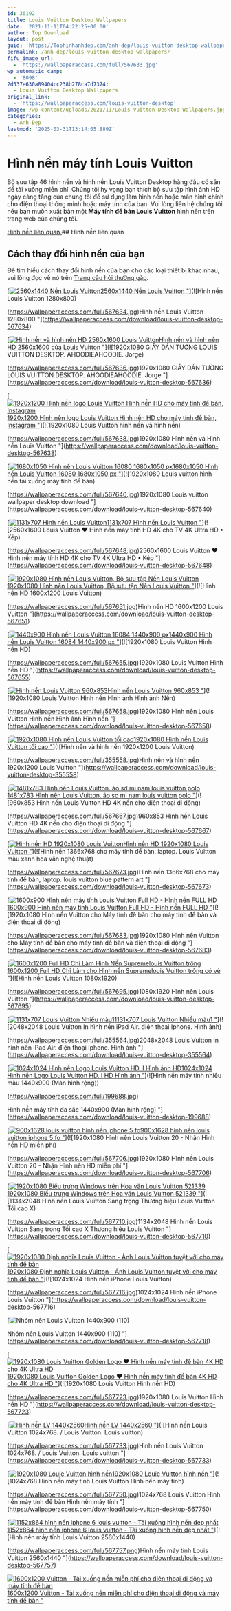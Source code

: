 ```yaml
---
id: 36192
title: Louis Vuitton Desktop Wallpapers
date: '2021-11-11T04:22:25+00:00'
author: Top Download
layout: post
guid: 'https://Tophinhanhdep.com/anh-dep/louis-vuitton-desktop-wallpapers/'
permalink: /anh-dep/louis-vuitton-desktop-wallpapers/
fifu_image_url:
  - 'https://wallpaperaccess.com/full/567633.jpg'
wp_automatic_camp:
  - '8098'
2d537e630a89404cc238b278ca7d7374:
  - Louis Vuitton Desktop Wallpapers
original_link:
  - 'https://wallpaperaccess.com/louis-vuitton-desktop'
image: /wp-content/uploads/2021/11/Louis-Vuitton-Desktop-Wallpapers.jpg
categories:
  - Ảnh Đẹp
lastmod: '2025-03-31T13:14:05.889Z'
---
```

# Hình nền máy tính Louis Vuitton

Bộ sưu tập 46 hình nền và hình nền Louis Vuitton Desktop hàng đầu có sẵn để tải xuống miễn phí. Chúng tôi hy vọng bạn thích bộ sưu tập hình ảnh HD ngày càng tăng của chúng tôi để sử dụng làm hình nền hoặc màn hình chính cho điện thoại thông minh hoặc máy tính của bạn. Vui lòng liên hệ chúng tôi nếu bạn muốn xuất bản một **Máy tính để bàn Louis Vuitton** hình nền trên trang web của chúng tôi.

[Hình nền liên quan ](#related) ## Hình nền liên quan

## Cách thay đổi hình nền của bạn

Để tìm hiểu cách thay đổi hình nền của bạn cho các loại thiết bị khác nhau, vui lòng đọc về nó trên [Trang câu hỏi thường gặp](https://tophinhanhdep.com/faq/).

  
[[![2560x1440 Nền Louis Vuitton](https://wallpaperaccess.com/full/567633.jpg)2560x1440 Nền Louis Vuitton "](https://wallpaperaccess.com/download/louis-vuitton-desktop-567633)](![Hình nền Louis Vuitton 1280x800)

(https://wallpaperaccess.com/full/567634.jpg)Hình nền Louis Vuitton 1280x800 "](https://wallpaperaccess.com/download/louis-vuitton-desktop-567634)

[[![Hình nền và hình nền HD 2560x1600 Louis Vuitton](https://wallpaperaccess.com/full/567635.jpg)Hình nền và hình nền HD 2560x1600 của Louis Vuitton "](https://wallpaperaccess.com/download/louis-vuitton-desktop-567635)](![1920x1080 GIẤY DÁN TƯỜNG LOUIS VUITTON DESKTOP.  AHOODIEAHOODIE.  Jorge)

(https://wallpaperaccess.com/full/567636.jpg)1920x1080 GIẤY DÁN TƯỜNG LOUIS VUITTON DESKTOP. AHOODIEAHOODIE. Jorge "](https://wallpaperaccess.com/download/louis-vuitton-desktop-567636)

[[![1920x1200 Hình nền logo Louis Vuitton Hình nền HD cho máy tính để bàn, Instagram](https://wallpaperaccess.com/full/567637.jpg)1920x1200 Hình nền logo Louis Vuitton Hình nền HD cho máy tính để bàn, Instagram "](https://wallpaperaccess.com/download/louis-vuitton-desktop-567637)](![1920x1080 Louis Vuitton hình nền và hình nền)

(https://wallpaperaccess.com/full/567638.jpg)1920x1080 Hình nền và Hình nền Louis Vuitton "](https://wallpaperaccess.com/download/louis-vuitton-desktop-567638)

[[![1680x1050 Hình nền Louis Vuitton 16080 1680x1050 px](https://wallpaperaccess.com/full/567639.jpg)1680x1050 Hình nền Louis Vuitton 16080 1680x1050 px "](https://wallpaperaccess.com/download/louis-vuitton-desktop-567639)](![1920x1080 Louis vuitton hình nền tải xuống máy tính để bàn)

(https://wallpaperaccess.com/full/567640.jpg)1920x1080 Louis vuitton wallpaper desktop download "](https://wallpaperaccess.com/download/louis-vuitton-desktop-567640)

[[![1131x707 Hình nền Louis Vuitton](https://wallpaperaccess.com/full/505511.jpg)1131x707 Hình nền Louis Vuitton "](https://wallpaperaccess.com/download/louis-vuitton-desktop-505511)](![2560x1600 Louis Vuitton ❤ Hình nền máy tính HD 4K cho TV 4K Ultra HD • Kép)

(https://wallpaperaccess.com/full/567648.jpg)2560x1600 Louis Vuitton ❤ Hình nền máy tính HD 4K cho TV 4K Ultra HD • Kép "](https://wallpaperaccess.com/download/louis-vuitton-desktop-567648)

[[![1920x1080 Hình nền Louis Vuitton, Bộ sưu tập Nền Louis Vuitton](https://wallpaperaccess.com/full/197540.jpg)1920x1080 Hình nền Louis Vuitton, Bộ sưu tập Nền Louis Vuitton "](https://wallpaperaccess.com/download/louis-vuitton-desktop-197540)](![Hình nền HD 1600x1200 Louis Vuitton)

(https://wallpaperaccess.com/full/567651.jpg)Hình nền HD 1600x1200 Louis Vuitton "](https://wallpaperaccess.com/download/louis-vuitton-desktop-567651)

[[![1440x900 Hình nền Louis Vuitton 16084 1440x900 px](https://wallpaperaccess.com/full/567654.jpg)1440x900 Hình nền Louis Vuitton 16084 1440x900 px "](https://wallpaperaccess.com/download/louis-vuitton-desktop-567654)](![1920x1080 Louis Vuitton Hình nền HD)

(https://wallpaperaccess.com/full/567655.jpg)1920x1080 Louis Vuitton Hình nền HD "](https://wallpaperaccess.com/download/louis-vuitton-desktop-567655)

[[![Hình nền Louis Vuitton 960x853](https://wallpaperaccess.com/full/567657.jpg)Hình nền Louis Vuitton 960x853 "](https://wallpaperaccess.com/download/louis-vuitton-desktop-567657)](![1920x1080 Louis Vuitton Hình nền Hình ảnh Hình ảnh Nền)

(https://wallpaperaccess.com/full/567658.jpg)1920x1080 Hình nền Louis Vuitton Hình nền Hình ảnh Hình nền "](https://wallpaperaccess.com/download/louis-vuitton-desktop-567658)

[[![1920x1080 Hình nền Louis Vuitton tối cao](https://wallpaperaccess.com/full/567660.jpg)1920x1080 Hình nền Louis Vuitton tối cao "](https://wallpaperaccess.com/download/louis-vuitton-desktop-567660)](![Hình nền và hình nền 1920x1200 Louis Vuitton)

(https://wallpaperaccess.com/full/355558.jpg)Hình nền và hình nền 1920x1200 Louis Vuitton "](https://wallpaperaccess.com/download/louis-vuitton-desktop-355558)

[[![1481x783 Hình nền Louis Vuitton.  áo sơ mi nam louis vuitton polo](https://wallpaperaccess.com/full/260658.jpg)1481x783 Hình nền Louis Vuitton. áo sơ mi nam louis vuitton polo "](https://wallpaperaccess.com/download/louis-vuitton-desktop-260658)](![960x853 Hình nền Louis Vuitton HD 4K nền cho điện thoại di động)

(https://wallpaperaccess.com/full/567667.jpg)960x853 Hình nền Louis Vuitton HD 4K nền cho điện thoại di động "](https://wallpaperaccess.com/download/louis-vuitton-desktop-567667)

[[![Hình nền HD 1920x1080 Louis Vuitton](https://wallpaperaccess.com/full/567669.jpg)Hình nền HD 1920x1080 Louis Vuitton "](https://wallpaperaccess.com/download/louis-vuitton-desktop-567669)](![Hình nền 1366x768 cho máy tính để bàn, laptop.  Louis Vuitton màu xanh hoa văn nghệ thuật)

(https://wallpaperaccess.com/full/567673.jpg)Hình nền 1366x768 cho máy tính để bàn, laptop. louis vuitton blue pattern art "](https://wallpaperaccess.com/download/louis-vuitton-desktop-567673)

[[![1600x900 Hình nền máy tính Louis Vuitton Full HD - Hình nền FULL HD](https://wallpaperaccess.com/full/567674.jpg)1600x900 Hình nền máy tính Louis Vuitton Full HD - Hình nền FULL HD "](https://wallpaperaccess.com/download/louis-vuitton-desktop-567674)](![1920x1080 Hình nền Vuitton cho Máy tính để bàn cho máy tính để bàn và điện thoại di động)

(https://wallpaperaccess.com/full/567683.jpg)1920x1080 Hình nền Vuitton cho Máy tính để bàn cho máy tính để bàn và điện thoại di động "](https://wallpaperaccess.com/download/louis-vuitton-desktop-567683)

[[![1600x1200 Full HD Chỉ Làm Hình Nền Supremelouis Vuitton trông](https://wallpaperaccess.com/full/567692.png)1600x1200 Full HD Chỉ Làm cho Hình nền Supremelouis Vuitton trông có vẻ "](https://wallpaperaccess.com/download/louis-vuitton-desktop-567692)](![Hình nền Louis Vuitton 1080x1920)

(https://wallpaperaccess.com/full/567695.jpg)1080x1920 Hình nền Louis Vuitton "](https://wallpaperaccess.com/download/louis-vuitton-desktop-567695)

[[![1131x707 Louis Vuitton Nhiều màu1](https://wallpaperaccess.com/full/567699.jpg)1131x707 Louis Vuitton Nhiều màu1 "](https://wallpaperaccess.com/download/louis-vuitton-desktop-567699)](![2048x2048 Louis Vuitton In hình nền iPad Air.  điện thoại Iphone.  Hình ảnh)

(https://wallpaperaccess.com/full/355564.jpg)2048x2048 Louis Vuitton In hình nền iPad Air. điện thoại Iphone. Hình ảnh "](https://wallpaperaccess.com/download/louis-vuitton-desktop-355564)

[[![1024x1024 Hình nền Logo Louis Vuitton HD.  I Hình ảnh HD](https://wallpaperaccess.com/full/567703.jpg)1024x1024 Hình nền Logo Louis Vuitton HD. I HD Hình ảnh "](https://wallpaperaccess.com/download/louis-vuitton-desktop-567703)](![Hình nền máy tính nhiều màu 1440x900 (Màn hình rộng))

(https://wallpaperaccess.com/full/199688.jpg)

Hình nền máy tính đa sắc 1440x900 (Màn hình rộng) "](https://wallpaperaccess.com/download/louis-vuitton-desktop-199688)

[[![900x1628 louis vuitton hình nền iphone 5 fo](https://wallpaperaccess.com/full/567705.jpg)900x1628 hình nền louis vuitton iphone 5 fo "](https://wallpaperaccess.com/download/louis-vuitton-desktop-567705)](![1920x1080 Hình nền Louis Vuitton 20 - Nhận Hình nền HD miễn phí)

(https://wallpaperaccess.com/full/567706.jpg)1920x1080 Hình nền Louis Vuitton 20 - Nhận Hình nền HD miễn phí "](https://wallpaperaccess.com/download/louis-vuitton-desktop-567706)

[[![1920x1080 Biểu trưng Windows trên Hoa văn Louis Vuitton 521339](https://wallpaperaccess.com/full/567708.jpg)1920x1080 Biểu trưng Windows trên Hoa văn Louis Vuitton 521339 "](https://wallpaperaccess.com/download/louis-vuitton-desktop-567708)](![1134x2048 Hình nền Louis Vuitton Sang trọng Thương hiệu Louis Vuitton Tối cao X)

(https://wallpaperaccess.com/full/567710.jpg)1134x2048 Hình nền Louis Vuitton Sang trọng Tối cao X Thương hiệu Louis Vuitton "](https://wallpaperaccess.com/download/louis-vuitton-desktop-567710)

[[![1920x1080 Định nghĩa Louis Vuitton - Ảnh Louis Vuitton tuyệt vời cho máy tính để bàn](https://wallpaperaccess.com/full/567714.jpg)1920x1080 Định nghĩa Louis Vuitton - Ảnh Louis Vuitton tuyệt vời cho máy tính để bàn "](https://wallpaperaccess.com/download/louis-vuitton-desktop-567714)](![1024x1024 Hình nền iPhone Louis Vuitton)

(https://wallpaperaccess.com/full/567716.jpg)1024x1024 Hình nền iPhone Louis Vuitton "](https://wallpaperaccess.com/download/louis-vuitton-desktop-567716)

[![Nhóm nền Louis Vuitton 1440x900 (110)](https://wallpaperaccess.com/full/567718.jpg)

Nhóm nền Louis Vuitton 1440x900 (110) "](https://wallpaperaccess.com/download/louis-vuitton-desktop-567718)

[[![1920x1080 Louis Vuitton Golden Logo ❤ Hình nền máy tính để bàn 4K HD cho 4K Ultra HD](https://wallpaperaccess.com/full/567720.jpg)1920x1080 Louis Vuitton Golden Logo ❤ Hình nền máy tính để bàn 4K HD cho 4K Ultra HD "](https://wallpaperaccess.com/download/louis-vuitton-desktop-567720)](![1920x1080 Louis Vuitton Hình nền HD)

(https://wallpaperaccess.com/full/567723.jpg)1920x1080 Louis Vuitton Hình nền HD "](https://wallpaperaccess.com/download/louis-vuitton-desktop-567723)

[[![Hình nền LV 1440x2560](https://wallpaperaccess.com/full/567730.jpg)Hình nền LV 1440x2560 "](https://wallpaperaccess.com/download/louis-vuitton-desktop-567730)](![Hình nền Louis Vuitton 1024x768.  / Louis Vuitton.  Louis vuitton)

(https://wallpaperaccess.com/full/567733.jpg)Hình nền Louis Vuitton 1024x768. / Louis Vuitton. Louis vuitton "](https://wallpaperaccess.com/download/louis-vuitton-desktop-567733)

[[![1920x1080 Louie Vuitton hình nền](https://wallpaperaccess.com/full/567734.jpg)1920x1080 Louie Vuitton hình nền "](https://wallpaperaccess.com/download/louis-vuitton-desktop-567734)](![1024x768 Hình nền máy tính Louis Vuitton Hình nền máy tính)

(https://wallpaperaccess.com/full/567750.jpg)1024x768 Louis Vuitton Hình nền máy tính để bàn Hình nền máy tính "](https://wallpaperaccess.com/download/louis-vuitton-desktop-567750)

[[![1152x864 hình nền iphone 6 louis vuitton - Tải xuống hình nền đẹp nhất](https://wallpaperaccess.com/full/567755.jpg)1152x864 hình nền iphone 6 louis vuitton - Tải xuống hình nền đẹp nhất "](https://wallpaperaccess.com/download/louis-vuitton-desktop-567755)](![Hình nền máy tính Louis Vuitton 2560x1440)

(https://wallpaperaccess.com/full/567757.png)Hình nền máy tính Louis Vuitton 2560x1440 "](https://wallpaperaccess.com/download/louis-vuitton-desktop-567757)

[![1600x1200 Vuitton - Tải xuống nền miễn phí cho điện thoại di động và máy tính để bàn](https://wallpaperaccess.com/full/567761.jpg)1600x1200 Vuitton - Tải xuống nền miễn phí cho điện thoại di động và máy tính để bàn "](https://wallpaperaccess.com/download/louis-vuitton-desktop-567761)
